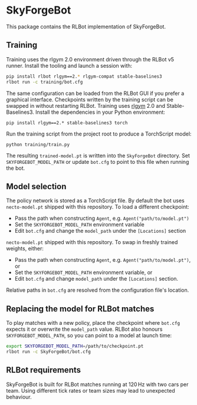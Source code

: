 # SkyForgeBot

This package contains the RLBot implementation of SkyForgeBot.

## Training

Training uses the rlgym 2.0 environment driven through the RLBot v5 runner.
Install the tooling and launch a session with:

```bash
pip install rlbot rlgym==2.* rlgym-compat stable-baselines3
rlbot run -c training/bot.cfg
```

The same configuration can be loaded from the RLBot GUI if you prefer a
graphical interface.  Checkpoints written by the training script can be swapped
in without restarting RLBot.
Training uses [rlgym](https://github.com/RLBot/RLGym) 2.0 and Stable-Baselines3.
Install the dependencies in your Python environment:

```
pip install rlgym==2.* stable-baselines3 torch
```

Run the training script from the project root to produce a TorchScript model:

```
python training/train.py
```

The resulting `trained-model.pt` is written into the `SkyForgeBot` directory.
Set `SKYFORGEBOT_MODEL_PATH` or update `bot.cfg` to point to this file when
running the bot.
 

## Model selection

The policy network is stored as a TorchScript file. By default the bot uses
`necto-model.pt` shipped with this repository. To load a different checkpoint:

* Pass the path when constructing `Agent`, e.g. `Agent("path/to/model.pt")`
* Set the `SKYFORGEBOT_MODEL_PATH` environment variable
* Edit `bot.cfg` and change the `model_path` under the `[Locations]` section

`necto-model.pt` shipped with this repository. To swap in freshly trained
weights, either:

* Pass the path when constructing `Agent`, e.g. `Agent("path/to/model.pt")`, or
* Set the `SKYFORGEBOT_MODEL_PATH` environment variable, or
* Edit `bot.cfg` and change `model_path` under the `[Locations]` section.

Relative paths in `bot.cfg` are resolved from the configuration file's
location.

## Replacing the model for RLBot matches

To play matches with a new policy, place the checkpoint where `bot.cfg` expects
it or overwrite the `model_path` value. RLBot also honours
`SKYFORGEBOT_MODEL_PATH`, so you can point to a model at launch time:

```bash
export SKYFORGEBOT_MODEL_PATH=/path/to/checkpoint.pt
rlbot run -c SkyForgeBot/bot.cfg
```
## RLBot requirements

SkyForgeBot is built for RLBot matches running at 120 Hz with two cars per
team. Using different tick rates or team sizes may lead to unexpected
behaviour.
